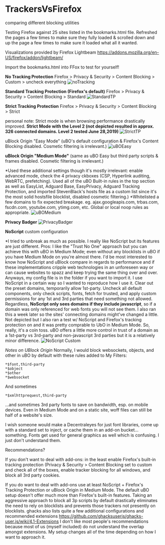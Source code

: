 # TrackersVsFirefox
comparing different blocking utilities

Testing Firefox against 25 sites listed in the bookmarks.html file.  Refreshed the pages a few times to make sure they fully loaded & scrolled down and up the page a few times to make sure it loaded what all it wanted.

Visualizations provided by Firefox Lightbeam https://addons.mozilla.org/en-US/firefox/addon/lightbeam/

Import the bookmarks.html into FFox to test for yourself!


**No Tracking Protection**
Firefox > Privacy & Security > Content Blocking > Custom > uncheck everything
![noTracking](https://raw.githubusercontent.com/jawz101/TrackersVsFirefox/master/noAddons_TP_disabled/no_blocking.png)

**Standard Tracking Protection (Firefox's default)**
Firefox > Privacy & Security > Content Blocking > Standard
![StandardTP](https://raw.githubusercontent.com/jawz101/TrackersVsFirefox/master/noAddons_Standard_Preset/standard_blocking_preset.png)

**Strict Tracking Protection**
Firefox > Privacy & Security > Content Blocking > Strict

personal note: Strict mode is when browsing performance drastically improved.  **Strict Mode with the Level 2 (not depicted resulted in approx. 326 connected domains. Level 2 tested June 28,2019)**
![StrictTP](https://raw.githubusercontent.com/jawz101/TrackersVsFirefox/master/noAddons_Strict_Preset/strict_preset.png)

uBlock Origin "Easy Mode" (uBO's default configuration & Firefox's Content Blocking disabled.  Cosmetic filtering is irrelevant.)
![uBOEasy](https://raw.githubusercontent.com/jawz101/TrackersVsFirefox/master/uBlockOrigin_Defaults/ublock_origin_default_preset.png)

**uBlock Origin "Medium Mode"** (same as uBO Easy but third party scripts & frames disabled.  Cosmetic filtering is irrelevant.)

*Used these additional settings though it's mostly irrelevant: enable advanced mode, check the 4 privacy ckboxes (CSP, Hyperlink auditing, WebRTC, prefetching). Used all of the uBO Built-in rules in the top section as well as EasyList, Adguard Base, EasyPrivacy, Adguard Tracking Protection, and imported StevenBlack's hosts file as a custom list since it's the most solid hostsfile blocklist, disabled cosmetic filtering.)
*Whitelisted a few domains to fix expected breakage. eg. ajax.googleapis.com, trbas.com, fscdn.com, youtube.com, ytimg.com, etc.  Global or local noop rules as appropriate.
![uBOMedium](https://raw.githubusercontent.com/jawz101/TrackersVsFirefox/master/uBlockOrigin_Medium_Mode/ublock_origin_medium_mode%2B.png)

**Privacy Badger**
![PrivacyBadger](https://raw.githubusercontent.com/jawz101/TrackersVsFirefox/master/PrivacyBadger/privacy_badger.png)

**NoScript** custom configuration

*I tried to unbreak as much as possible.  I really like NoScript but its features are just different.  Pros: I like the "Trust No One" approach but you can achieve this with uBO in Medium Mode; even without any blocklists in uBO if you have Medium Mode on you're almost there.  I'd be most interested to know how NoScript and uBlock compare in regards to performance and if these implementations cripple web technologies in an unforeseen way or can cause websites to spazz and keep trying the same thing over and over. Anyways, my config file is in the folder if you want to import it.  I use NoScript in a certain way so I wanted to reproduce how I use it.  Clear out the preset domains, temporarily allow 1st-party.  Uncheck all default components, only check scripts, fonts, fetch for trusted, and apply custom permissions for any 1st and 3rd parties that need something not allowed.  Regardless, **NoScript only sees domains if they include javascript**, so if a domain was only referenced for web fonts you will not see them.  I also ran this a week later so the sites' connecting domains might've changed a little.
Not depicted but I also ran a test w/ NoScript and Firefox's tracking protection on and it was pretty comprable to UbO in Medium Mode.  So, really, it's a coin toss.  uBO offers a little more control in trust of a domain as a 1st-party vs 3rd-party and non-javascript 3rd parties but it is a relatively minor difference.
![NoScript Custom](https://raw.githubusercontent.com/jawz101/TrackersVsFirefox/master/noscript_custom/NoScript_custom.png)


*Notes on UBlock Origin*
Normally, I would block websockets, objects, and other in uBO by default with these rules added to My Filters:

    *$font,third-party
    *$object
    *$other
    *$websocket

And sometimes

    *$xmlhttprequest,third-party

...and sometimes 3rd party fonts to save on bandwidth, esp. on mobile devices.  Even in Medium Mode and on a static site, woff files can still be half of a website's size.

I wish someone would make a Decentraleyes for just font libraries, come up with a standard set to inject, or cache them in an add-on bucket... something.  Fonts get used for general graphics as well which is confusing.  I just don't understand them.

Recommendations?

If you don't want to deal with add-ons: in the least enable Firefox's built-in tracking protection (Privacy & Security >  Content Blocking set to custom and check all of the boxes, enable tracker blocking for all windows, and block all 3rd party cookies.

If you do want to deal with add-ons use at least NoScript + Firefox's Tracking Protection or uBlock Origin in Medium Mode.  The default uBO setup doesn't offer much more than Firefox's built-in features.  Taking an aggressive approach to block all 3p scripts by default drastically eliminates the need to rely on blocklists and prevents those trackers not presently on blocklists.  ghacks also lists quite a few additional configurations and recommended extensions
https://github.com/ghacksuserjs/ghacks-user.js/wiki/4.1-Extensions
I don't like most people's recommendations because most of us (myself included) do not understand the overlap amongst extensions.  My setup changes all of the time depending on how I want to approach it.
